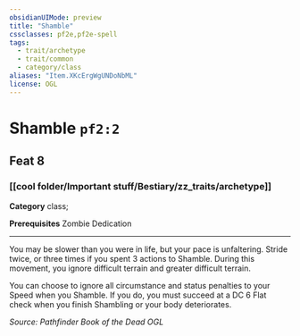 ```yaml
---
obsidianUIMode: preview
title: "Shamble"
cssclasses: pf2e,pf2e-spell
tags:
  - trait/archetype
  - trait/common
  - category/class
aliases: "Item.XKcErgWgUNDoNbML"
license: OGL
---
```

# Shamble `pf2:2`
## Feat 8
### [[cool folder/Important stuff/Bestiary/zz_traits/archetype]]

**Category** class; 



**Prerequisites** Zombie Dedication
* * *
You may be slower than you were in life, but your pace is unfaltering. Stride twice, or three times if you spent 3 actions to Shamble. During this movement, you ignore difficult terrain and greater difficult terrain.

You can choose to ignore all circumstance and status penalties to your Speed when you Shamble. If you do, you must succeed at a DC 6 Flat check when you finish Shambling or your body deteriorates.

*Source: Pathfinder Book of the Dead*
*OGL*